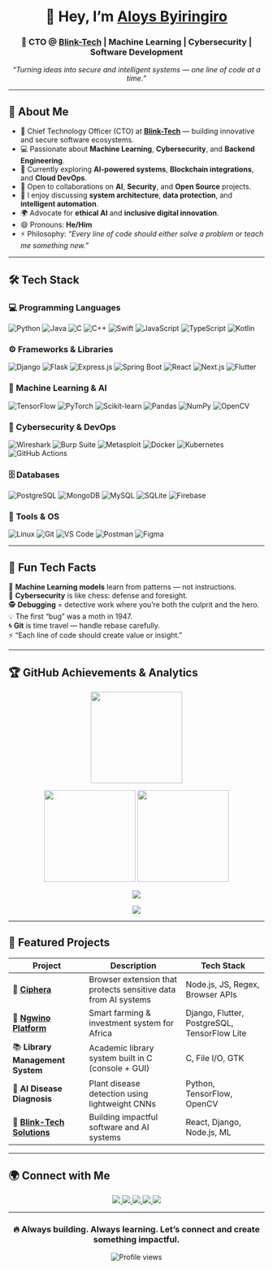 <h1 align="center">👋 Hey, I’m <a href="https://github.com/byiringiro-aloys">Aloys Byiringiro</a></h1>
<h3 align="center">🚀 CTO @ <a href="https://www.blinktechnologiz.com">Blink-Tech</a> | Machine Learning | Cybersecurity | Software Development</h3>

<p align="center">
  <em>“Turning ideas into secure and intelligent systems — one line of code at a time.”</em>
</p>

---

## 🧭 About Me

- 🏢 Chief Technology Officer (CTO) at [**Blink-Tech**](https://www.blinktechnologiz.com) — building innovative and secure software ecosystems.
- 💻 Passionate about **Machine Learning**, **Cybersecurity**, and **Backend Engineering**.
- 🔭 Currently exploring **AI-powered systems**, **Blockchain integrations**, and **Cloud DevOps**.
- 🤝 Open to collaborations on **AI**, **Security**, and **Open Source** projects.
- 💬 I enjoy discussing **system architecture**, **data protection**, and **intelligent automation**.
- 🌍 Advocate for **ethical AI** and **inclusive digital innovation**.
- 😄 Pronouns: **He/Him**
- ⚡ Philosophy: *“Every line of code should either solve a problem or teach me something new.”*

---

## 🛠️ Tech Stack

### 💻 Programming Languages
![Python](https://img.shields.io/badge/Python-3776AB?style=flat&logo=python&logoColor=white)
![Java](https://img.shields.io/badge/Java-007396?style=flat&logo=java&logoColor=white)
![C](https://img.shields.io/badge/C-A8B9CC?style=flat&logo=c&logoColor=black)
![C++](https://img.shields.io/badge/C++-00599C?style=flat&logo=cplusplus&logoColor=white)
![Swift](https://img.shields.io/badge/Swift-FA7343?style=flat&logo=swift&logoColor=white)
![JavaScript](https://img.shields.io/badge/JavaScript-F7DF1E?style=flat&logo=javascript&logoColor=black)
![TypeScript](https://img.shields.io/badge/TypeScript-3178C6?style=flat&logo=typescript&logoColor=white)
![Kotlin](https://img.shields.io/badge/Kotlin-0095D5?style=flat&logo=kotlin&logoColor=white)

### ⚙️ Frameworks & Libraries
![Django](https://img.shields.io/badge/Django-092E20?style=flat&logo=django&logoColor=white)
![Flask](https://img.shields.io/badge/Flask-000000?style=flat&logo=flask&logoColor=white)
![Express.js](https://img.shields.io/badge/Express.js-404D59?style=flat&logo=express&logoColor=white)
![Spring Boot](https://img.shields.io/badge/Spring_Boot-6DB33F?style=flat&logo=springboot&logoColor=white)
![React](https://img.shields.io/badge/React-20232A?style=flat&logo=react&logoColor=61DAFB)
![Next.js](https://img.shields.io/badge/Next.js-000000?style=flat&logo=nextdotjs&logoColor=white)
![Flutter](https://img.shields.io/badge/Flutter-02569B?style=flat&logo=flutter&logoColor=white)

### 🤖 Machine Learning & AI
![TensorFlow](https://img.shields.io/badge/TensorFlow-FF6F00?style=flat&logo=tensorflow&logoColor=white)
![PyTorch](https://img.shields.io/badge/PyTorch-EE4C2C?style=flat&logo=pytorch&logoColor=white)
![Scikit-learn](https://img.shields.io/badge/Scikit--learn-F7931E?style=flat&logo=scikitlearn&logoColor=white)
![Pandas](https://img.shields.io/badge/Pandas-150458?style=flat&logo=pandas&logoColor=white)
![NumPy](https://img.shields.io/badge/NumPy-013243?style=flat&logo=numpy&logoColor=white)
![OpenCV](https://img.shields.io/badge/OpenCV-5C3EE8?style=flat&logo=opencv&logoColor=white)

### 🔐 Cybersecurity & DevOps
![Wireshark](https://img.shields.io/badge/Wireshark-1679A7?style=flat&logo=wireshark&logoColor=white)
![Burp Suite](https://img.shields.io/badge/Burp_Suite-FF6633?style=flat&logo=burpsuite&logoColor=white)
![Metasploit](https://img.shields.io/badge/Metasploit-003F5C?style=flat)
![Docker](https://img.shields.io/badge/Docker-2496ED?style=flat&logo=docker&logoColor=white)
![Kubernetes](https://img.shields.io/badge/Kubernetes-326CE5?style=flat&logo=kubernetes&logoColor=white)
![GitHub Actions](https://img.shields.io/badge/GitHub_Actions-2088FF?style=flat&logo=githubactions&logoColor=white)

### 🗄️ Databases
![PostgreSQL](https://img.shields.io/badge/PostgreSQL-316192?style=flat&logo=postgresql&logoColor=white)
![MongoDB](https://img.shields.io/badge/MongoDB-47A248?style=flat&logo=mongodb&logoColor=white)
![MySQL](https://img.shields.io/badge/MySQL-4479A1?style=flat&logo=mysql&logoColor=white)
![SQLite](https://img.shields.io/badge/SQLite-003B57?style=flat&logo=sqlite&logoColor=white)
![Firebase](https://img.shields.io/badge/Firebase-FFCA28?style=flat&logo=firebase&logoColor=black)

### 🧰 Tools & OS
![Linux](https://img.shields.io/badge/Linux-FCC624?style=flat&logo=linux&logoColor=black)
![Git](https://img.shields.io/badge/Git-F05032?style=flat&logo=git&logoColor=white)
![VS Code](https://img.shields.io/badge/VS_Code-007ACC?style=flat&logo=visualstudiocode&logoColor=white)
![Postman](https://img.shields.io/badge/Postman-FF6C37?style=flat&logo=postman&logoColor=white)
![Figma](https://img.shields.io/badge/Figma-F24E1E?style=flat&logo=figma&logoColor=white)

---

## 🧩 Fun Tech Facts

🧠 **Machine Learning models** learn from patterns — not instructions.  
🔐 **Cybersecurity** is like chess: defense and foresight.  
🕵️ **Debugging** = detective work where you’re both the culprit and the hero.  
💡 The first “bug” was a moth in 1947.  
🌀 **Git** is time travel — handle rebase carefully.  
⚡ “Each line of code should create value or insight.”

---

## 🏆 GitHub Achievements & Analytics

<p align="center">
  <img src="https://github-readme-streak-stats.herokuapp.com/?user=byiringiro-aloys&theme=tokyonight" height="180" />
</p>

<p align="center">
  <img src="https://github-profile-summary-cards.vercel.app/api/cards/stats?username=byiringiro-aloys&theme=tokyonight" height="180" />
  <img src="https://github-profile-summary-cards.vercel.app/api/cards/repos-per-language?username=byiringiro-aloys&theme=tokyonight" height="180" />
</p>

<p align="center">
  <img src="https://github-readme-activity-graph.vercel.app/graph?username=byiringiro-aloys&theme=tokyo-night&hide_border=true" />
</p>

<p align="center">
  <img src="https://github-profile-trophy.vercel.app/?username=byiringiro-aloys&theme=tokyonight&no-frame=true&margin-w=5&row=1" />
</p>

---

## 🚀 Featured Projects

| Project | Description | Tech Stack |
|----------|--------------|------------|
| 🔐 [**Ciphera**](https://github.com/byiringiro-aloys/ciphera) | Browser extension that protects sensitive data from AI systems | Node.js, JS, Regex, Browser APIs |
| 🌾 [**Ngwino Platform**](https://github.com/byiringiro-aloys/ngwino-platform) | Smart farming & investment system for Africa | Django, Flutter, PostgreSQL, TensorFlow Lite |
| 📚 **Library Management System** | Academic library system built in C (console + GUI) | C, File I/O, GTK |
| 🤖 **AI Disease Diagnosis** | Plant disease detection using lightweight CNNs | Python, TensorFlow, OpenCV |
| 💼 [**Blink-Tech Solutions**](https://www.blinktechnologiz.com) | Building impactful software and AI systems | React, Django, Node.js, ML |

---

## 🌍 Connect with Me

<p align="center">
  <a href="https://www.blinktechnologiz.com">
    <img src="https://img.shields.io/badge/Website-000000?style=for-the-badge&logo=google-chrome&logoColor=white" />
  </a>
  <a href="https://www.linkedin.com/in/byiringiro-aloys-ba316a334/">
    <img src="https://img.shields.io/badge/LinkedIn-0A66C2?style=for-the-badge&logo=linkedin&logoColor=white" />
  </a>
  <a href="https://github.com/byiringiro-aloys">
    <img src="https://img.shields.io/badge/GitHub-181717?style=for-the-badge&logo=github&logoColor=white" />
  </a>
  <a href="mailto:byiringiroaloys@gmail.com">
    <img src="https://img.shields.io/badge/Email-D14836?style=for-the-badge&logo=gmail&logoColor=white" />
  </a>
  <a href="https://x.com/ByiringiroAloys">
    <img src="https://img.shields.io/badge/Twitter-1DA1F2?style=for-the-badge&logo=x&logoColor=white" />
  </a>
</p>

---

<h3 align="center">🔥 Always building. Always learning. Let’s connect and create something impactful.</h3>

<p align="center">
  <img src="https://komarev.com/ghpvc/?username=byiringiro-aloys&style=flat-square&color=blue" alt="Profile views"/>
</p>
